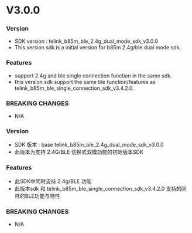 # V3.0.0

### Version
* SDK version : telink_b85m_ble_2.4g_dual_mode_sdk_v3.0.0
* This version sdk is a initial version for b85m 2.4g/ble dual mode sdk.


### Features
* support 2.4g and ble single connection function in the same sdk.
* this version sdk support the same ble function/features as telink_b85m_ble_single_connection_sdk_v3.4.2.0.

### BREAKING CHANGES
* N/A

### Version
* SDK 版本 : base telink_b85m_ble_2.4g_dual_mode_sdk_v3.0.0
* 此版本为支持 2.4G/BLE 切换式双模功能的初始版本SDK

### Features
* 此SDK中同时支持 2.4g/BLE 功能
* 此版本sdk 和 telink_b85m_ble_single_connection_sdk_v3.4.2.0 支持的同样的BLE功能与特性

### BREAKING CHANGES
* N/A

